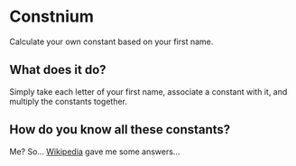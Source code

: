 # Constnium

Calculate your own constant based on your first name.

## What does it do?
Simply take each letter of your first name, associate a constant with it, and multiply the constants together.

## How do you know all these constants?
Me? So... [Wikipedia](https://en.wikipedia.org/wiki/List_of_mathematical_constants) gave me some answers...
